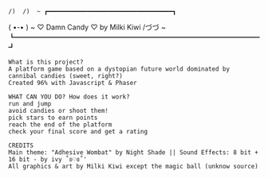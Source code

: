     /)  /)  ~ ┏━━━━━━━━━━━━━━━━━━━━━━━━━━━━━━━━━━━┓
   ( •-• )  ~ ♡  Damn Candy ♡ by Milki Kiwi
    /づづ ~  ┗━━━━━━━━━━━━━━━━━━━━━━━━━━━━━━━━━━━┛   

    What is this project? 
    A platform game based on a dystopian future world dominated by cannibal candies (sweet, right?)
    Created 96% with Javascript & Phaser

    WHAT CAN YOU DO? How does it work?
    run and jump 
    avoid candies or shoot them! 
    pick stars to earn points
    reach the end of the platform
    check your final score and get a rating

    CREDITS
    Main theme: "Adhesive Wombat" by Night Shade || Sound Effects: 8 bit + 16 bit - by ivy ˚ʚ♡ɞ˚'
    All graphics & art by Milki Kiwi except the magic ball (unknow source)


